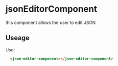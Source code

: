 # jsonEditorComponent

this component allows the user to edit JSON

## Useage

<json-editor-component></json-editor-component>

Use:

```html
  <json-editor-component></json-editor-component>
```


